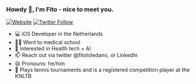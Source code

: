 ### Howdy 👋, I'm Fito - nice to meet you.

[![Website](https://img.shields.io/website?label=fitotoledano.com&style=for-the-badge&url=https%3A%2F%2Ffitotoledano.com)](https://fitotoledano.com/)
[![Twitter Follow](https://img.shields.io/twitter/follow/fitotoledano?color=1DA1F2&logo=twitter&style=for-the-badge)](https://twitter.com/intent/follow?original_referer=https%3A%2F%2Fgithub.com%2Fjlong5795&screen_name=fitotoledano)

- 💻 iOS Developer in the Netherlands
- 👨‍⚕️ Went to medical school
- 🌱 Interested in Health tech + AI
- 📫 Reach out via twitter @fitotoledano, or LinkedIn
- 😃 Pronouns: he/him
- 🎾 Plays tennis tournaments and is a registered competition player at the KNLTB

